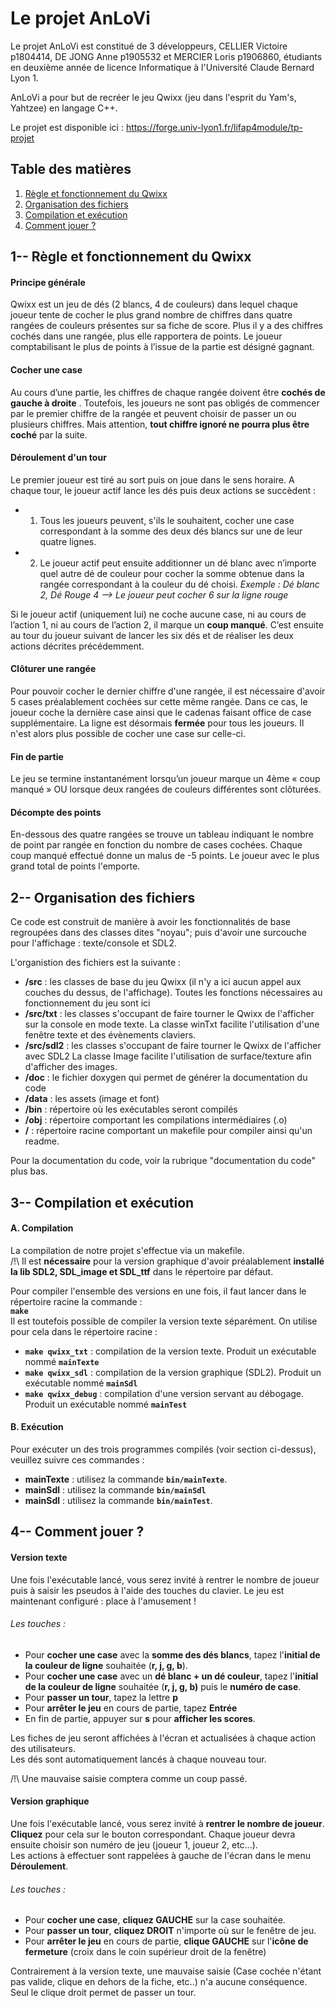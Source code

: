 # Le projet AnLoVi

Le projet AnLoVi est constitué de 3 développeurs, CELLIER Victoire p1804414, DE JONG Anne p1905532 et MERCIER Loris p1906860, étudiants 
en deuxième année de licence Informatique à l'Université Claude Bernard Lyon 1.

AnLoVi a pour but de recréer le jeu Qwixx (jeu dans l'esprit du Yam's, Yahtzee) en langage C++. 

Le projet est disponible ici : https://forge.univ-lyon1.fr/lifap4module/tp-projet


## Table des matières
1. [Règle et fonctionnement du Qwixx](#1-règle-et-fonctionnement-du-qwixx)
2. [Organisation des fichiers](#2-organisation-des-fichiers)
3. [Compilation et exécution](#3-compilation-et-exécution)
4. [Comment jouer ?](#4-comment-jouer-)

## 1-- Règle et fonctionnement du Qwixx
#### Principe générale
Qwixx est un jeu de dés (2 blancs, 4 de couleurs) dans lequel chaque joueur tente de cocher le plus grand nombre de chiffres dans 
quatre rangées de couleurs présentes sur sa fiche de score. Plus il y a des chiffres cochés dans une rangée, plus elle rapportera de 
points. Le joueur comptabilisant le plus de points à l’issue de la partie est désigné gagnant. 

#### Cocher une case
Au cours d’une partie, les chiffres de chaque rangée doivent être __cochés de gauche à droite__ . Toutefois, les joueurs ne sont pas 
obligés de commencer par le premier chiffre de la rangée et peuvent choisir de passer un ou plusieurs chiffres. Mais attention, __tout chiffre ignoré ne pourra plus être coché__ par la suite.

#### Déroulement d'un tour
Le premier joueur est tiré au sort puis on joue dans le sens horaire. A chaque tour, le joueur actif lance les dés puis
deux actions se succèdent : 

* 1. Tous les joueurs peuvent, s'ils le souhaitent, cocher une case correspondant à la somme des deux dés blancs sur une de leur quatre lignes. 
* 2. Le joueur actif peut ensuite additionner un dé blanc avec n’importe quel autre dé de couleur pour cocher la somme obtenue dans la rangée 
correspondant à la couleur du dé choisi.
*Exemple : Dé blanc 2, Dé Rouge 4 --> Le joueur peut cocher 6 sur la ligne rouge*  

Si le joueur actif (uniquement lui) ne coche aucune case, ni au cours de l’action 1, ni au cours de l’action 2, il marque un __coup manqué__. 
C’est ensuite au tour du joueur suivant de lancer les six dés et de réaliser les deux actions décrites précédemment.

#### Clôturer une rangée
Pour pouvoir cocher le dernier chiffre d'une rangée, il est nécessaire d'avoir 5 cases préalablement cochées sur cette même rangée.
Dans ce cas, le joueur coche la dernière case ainsi que le cadenas faisant office de case supplémentaire. La ligne est désormais __fermée__
pour tous les joueurs. Il n'est alors plus possible de cocher une case sur celle-ci.

#### Fin de partie
Le jeu se termine instantanément lorsqu’un joueur marque un 4ème « coup manqué » OU lorsque deux rangées de couleurs différentes 
sont clôturées.

#### Décompte des points
En-dessous des quatre rangées se trouve un tableau indiquant le nombre de point par rangée en fonction du nombre de cases cochées. Chaque
coup manqué effectué donne un malus de -5 points. Le joueur avec le plus grand total de points l'emporte.


## 2-- Organisation des fichiers

Ce code est construit de manière à avoir les fonctionnalités de base regroupées dans des classes dites "noyau"; 
puis d'avoir une surcouche pour l'affichage : texte/console et SDL2.

L'organistion des fichiers est la suivante :

- **/src**      : les classes de base du jeu Qwixx (il n'y a ici aucun appel aux couches du dessus, de l'affichage). 
                  Toutes les fonctions nécessaires au fonctionnement du jeu sont ici
- **/src/txt**  : les classes s'occupant de faire tourner le Qwixx de l'afficher sur la console en mode texte.
                  La classe winTxt facilite l'utilisation d'une fenêtre texte et des évènements claviers.
- **/src/sdl2** : les classes s'occupant de faire tourner le Qwixx de l'afficher avec SDL2
                  La classe Image facilite l'utilisation de surface/texture afin d'afficher des images.
- **/doc**      : le fichier doxygen qui permet de générer la documentation du code
- **/data**     : les assets (image et font)
- **/bin**      : répertoire où les exécutables seront compilés 
- **/obj**      : répertoire comportant les compilations intermédiaires (.o)
- **/**         : répertoire racine comportant un makefile pour compiler ainsi qu'un readme.


Pour la documentation du code, voir la rubrique "documentation du code" plus bas.


## 3-- Compilation et exécution

#### A. Compilation
La compilation de notre projet s'effectue via un makefile.  
/!\ Il est __nécessaire__ pour la version graphique d'avoir préalablement __installé la lib SDL2, SDL_image et SDL_ttf__
dans le répertoire par défaut.  

Pour compiler l'ensemble des versions en une fois, il faut lancer dans le répertoire racine la commande :  
**```make```**  
Il est toutefois possible de compiler la version texte séparément. On utilise pour cela dans le répertoire racine :  
- **```make qwixx_txt```**      : compilation de la version texte. Produit un exécutable nommé **`mainTexte`**
- **`make qwixx_sdl`**      : compilation de la version graphique (SDL2). Produit un exécutable nommé **`mainSdl`**
- **`make qwixx_debug`**    : compilation d'une version servant au débogage. Produit un exécutable nommé **`mainTest`**

#### B. Exécution
Pour exécuter un des trois programmes compilés (voir section ci-dessus), veuillez suivre ces commandes :
- **mainTexte** : utilisez la commande **```bin/mainTexte```**.
- **mainSdl** : utilisez la commande **```bin/mainSdl```**
- **mainSdl** : utilisez la commande **```bin/mainTest```**.


## 4-- Comment jouer ?

#### Version texte  
Une fois l'exécutable lancé, vous serez invité à rentrer le nombre de joueur puis à saisir les pseudos à l'aide
des touches du clavier. Le jeu est maintenant configuré : place à l'amusement !  

###### Les touches :
- Pour **cocher une case** avec la **somme des dés blancs**, tapez l'**initial de la couleur de ligne** souhaitée (**r, j, g, b**).
- Pour **cocher une case** avec un **dé blanc + un dé couleur**, tapez l'**initial de la couleur de ligne** souhaitée (**r, j, g, b)** 
puis le **numéro de case**.
- Pour **passer un tour**, tapez la lettre **p**
- Pour **arrêter le jeu** en cours de partie, tapez **Entrée**
- En fin de partie, appuyer sur **s** pour **afficher les scores**.

Les fiches de jeu seront affichées à l'écran et actualisées à chaque action des utilisateurs.  
Les dés sont automatiquement lancés à chaque nouveau tour.

/!\ Une mauvaise saisie comptera comme un coup passé.


#### Version graphique
Une fois l'exécutable lancé, vous serez invité à **rentrer le nombre de joueur**. **Cliquez** pour cela sur le bouton correspondant. Chaque joueur devra ensuite choisir son numéro de jeu (joueur 1, joueur 2, etc...).  
Les actions à effectuer sont rappelées à gauche de l'écran dans le menu **Déroulement**. 

###### Les touches :
- Pour **cocher une case**, **cliquez GAUCHE** sur la case souhaitée.
- Pour **passer un tour**, **cliquez DROIT** n'importe où sur le fenêtre de jeu.
- Pour **arrêter le jeu** en cours de partie, **clique GAUCHE** sur l'**icône de fermeture** (croix dans le coin supérieur droit de la fenêtre)

Contrairement à la version texte, une mauvaise saisie (Case cochée n'étant pas valide, clique en dehors de la fiche, etc..) n'a aucune
conséquence. Seul le clique droit permet de passer un tour.

